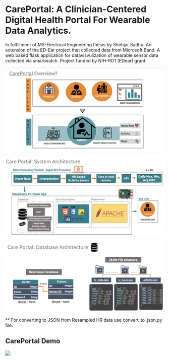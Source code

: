 
# CarePortal: A Clinician-Centered Digital Health Portal For Wearable Data Analytics. 


In fulfillment of MS-Electrical Engineering thesis by Shehjar Sadhu. An extension of the ED-Ear project that collected data from Microsoft Band. A web based flask application for datavisvulization of wearable sensor data collected via smartwatch. Project funded by NIH-RO1 (EDear) grant.

![](/webapp/static/Overview.png)

![](/webapp/static/systemarch.png)

![](/webapp/static/database_Arch.png)
** For converting to JSON from Resampled HR data use convert_to_json.py file.

## CarePortal Demo

![](/webapp/static/demo.gif)
